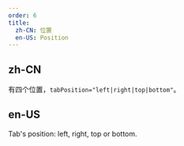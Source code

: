 ```yaml
---
order: 6
title:
  zh-CN: 位置
  en-US: Position
---
```


## zh-CN

有四个位置，`tabPosition="left|right|top|bottom"`。

## en-US

Tab's position: left, right, top or bottom.



